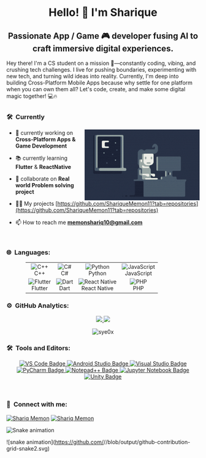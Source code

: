<h1 align="center">Hello! 👋 I'm Sharique </h1> <h3 align="center"> <h2 align="center">Passionate App / Game 🎮 developer fusing AI to craft immersive digital experiences.</h2> Hey there! I'm a CS student on a mission 🚀—constantly coding, vibing, and crushing tech challenges. I live for pushing boundaries, experimenting with new tech, and turning wild ideas into reality. Currently, I'm deep into building Cross-Platform Mobile Apps because why settle for one platform when you can own them all? Let's code, create, and make some digital magic together! 💻🔥 </h3>

##

### 🛠 &nbsp;Currently

<img border-radius="15px"  alt="Night Coding" src="https://raw.githubusercontent.com/AVS1508/AVS1508/master/assets/Night-Coding.gif" align="right"/>

- 🔭 currently working on **Cross-Platform Apps & Game Development**

- 📚 currently learning **Flutter** & **ReactNative** 

- 🌟 collaborate on **Real world Problem solving project**

- 👨‍💻 My projects [https://github.com/ShariqueMemon11?tab=repositories](https://github.com/ShariqueMemon11?tab=repositories)

- 📫 How to reach me **memonshariq10@gmail.com**
  
<p><br></p>

### 🌐 &nbsp;Languages:
<table align="center" style="width: 80%; border-collapse: collapse; border: none; margin: auto;">
  <tr>
    <td align="center" style="border: none;">
      <img src="https://cdn.jsdelivr.net/gh/devicons/devicon/icons/cplusplus/cplusplus-line.svg" width="40px" alt="C++" />
      <br />C++
    </td>
    <td align="center" style="border: none;">
      <img src="https://cdn.jsdelivr.net/gh/devicons/devicon/icons/csharp/csharp-original.svg" width="40px" alt="C#" />
      <br />C#
    </td>
    <td align="center" style="border: none;">
      <img src="https://cdn.jsdelivr.net/gh/devicons/devicon/icons/python/python-plain.svg" width="40px" alt="Python" />
      <br />Python
    </td>
    <td align="center" style="border: none;">
      <img src="https://cdn.jsdelivr.net/gh/devicons/devicon/icons/javascript/javascript-plain.svg" width="40px" alt="JavaScript" />
      <br />JavaScript
    </td>
  </tr>
  <tr>
    <td align="center" style="border: none;">
      <img src="https://cdn.jsdelivr.net/gh/devicons/devicon/icons/flutter/flutter-original.svg" width="40px" alt="Flutter" />
      <br />Flutter
    </td>
    <td align="center" style="border: none;">
      <img src="https://cdn.jsdelivr.net/gh/devicons/devicon/icons/dart/dart-original.svg" width="40px" alt="Dart" />
      <br />Dart
    </td>
    <td align="center" style="border: none;">
      <img src="https://cdn.jsdelivr.net/gh/devicons/devicon/icons/react/react-original.svg" width="40px" alt="React Native" />
      <br />React Native
    </td>
    <td align="center" style="border: none;">
      <img src="https://cdn.jsdelivr.net/gh/devicons/devicon/icons/php/php-original.svg" width="40px" alt="PHP" />
      <br />PHP
    </td>
  </tr>
</table>
</h2>

### ⚙️ &nbsp;GitHub Analytics:

<p align="center">
<a href="https://github.com/ShariqueMemon11">
  <img height="180em" src="https://github-readme-stats-eight-theta.vercel.app/api?username=ShariqueMemon11&show_icons=true&theme=algolia&include_all_commits=true&count_private=true"/>
  <img height="180em" src="https://github-readme-stats-eight-theta.vercel.app/api/top-langs/?username=ShariqueMemon11&layout=compact&langs_count=8&theme=algolia"/>
</a>
  
<div align="center" style="display: flex; justify-content: center; gap: 20px; flex-wrap: wrap;">
  <img src="https://github-readme-streak-stats.herokuapp.com/?user=ShariqueMemon11&theme=transparent" alt="sye0x" />
</div>

</p>

### 🛠 &nbsp;Tools and Editors:

<p align="center">
  <a href="https://code.visualstudio.com/">
    <img src="https://img.shields.io/badge/Visual_Studio_Code-0078D4?style=for-the-badge&logo=visual%20studio%20code&logoColor=white" alt="VS Code Badge"/>
  </a>
  <a href="https://developer.android.com/studio">
    <img src="https://img.shields.io/badge/Android_Studio-3DDC84?style=for-the-badge&logo=android-studio&logoColor=white" alt="Android Studio Badge"/>
  </a>
  <a href="https://visualstudio.microsoft.com/">
    <img src="https://img.shields.io/badge/Visual_Studio-5C2D91?style=for-the-badge&logo=visual%20studio&logoColor=white" alt="Visual Studio Badge"/>
  </a>
  <a href="https://www.jetbrains.com/pycharm/">
    <img src="https://img.shields.io/badge/PyCharm-000000?style=for-the-badge&logo=pycharm&logoColor=white" alt="PyCharm Badge"/>
  </a>
  <a href="https://notepad-plus-plus.org/">
    <img src="https://img.shields.io/badge/Notepad++-90E59A.svg?style=for-the-badge&logo=notepad%2B%2B&logoColor=black" alt="Notepad++ Badge"/>
  </a>
  <a href="https://jupyter.org/">
        <img src="https://img.shields.io/badge/Jupyter_Notebook-F37626?style=for-the-badge&logo=jupyter&logoColor=white" alt="Jupyter Notebook Badge"/>
  </a>
   <a href="https://unity.com/">
        <img src="https://img.shields.io/badge/Unity-100000?style=for-the-badge&logo=unity&logoColor=white" alt="Unity Badge"/>
   </a>
</p>
<p><br></p>

### 🔗 &nbsp;Connect with me:
<p align="left">
<a href="https://pk.linkedin.com/in/shariq-memon-91438b24b" target="blank"><img align="center" src="https://raw.githubusercontent.com/rahuldkjain/github-profile-readme-generator/master/src/images/icons/Social/linked-in-alt.svg" alt="Shariq Memon" height="30" width="40" /></a>
<a href=https://leetcode.com/u/Shariq_x/ target="blank"><img align="center" src="https://raw.githubusercontent.com/rahuldkjain/github-profile-readme-generator/master/src/images/icons/Social/leet-code.svg" alt="Shariq Memon" height="30" width="40" /></a>
</p>
</p>

![Snake animation](https://github.com/ShariqueMemon11/ShariqueMemon11/blob/output/github-contribution-grid-snake.svg)

![snake animation](https://github.com/<seu ShariqueMemon11>/<seu ShariqueMemon11>/blob/output/github-contribution-grid-snake2.svg)

